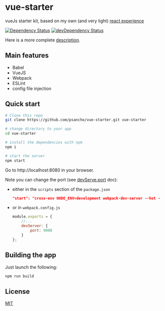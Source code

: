 # vue-starter

vueJs starter kit, based on my own (and very light) [react experience](https://github.com/psancho/gotoReact)


[![Dependency Status](https://david-dm.org/psancho/vue-starter/status.svg)](https://david-dm.org/psancho/vue-starter#info=dependencies) [![devDependency Status](https://david-dm.org/psancho/vue-starter/dev-status.svg)](https://david-dm.org/psancho/vue-starter#info=devDependencies)

Here is a more complete [description](./description.md).

## Main features

* Babel
* VueJS
* Webpack
* ESLint
* config file injection

## Quick start

```bash
# Clone this repo
git clone https://github.com/psancho/vue-starter.git vue-starter

# change directory to your app
cd vue-starter

# install the dependencies with npm
npm i

# start the server
npm start
```

Go to http://localhost:8080 in your browser.

Note you can change the port  (see [devServe.port](https://webpack.js.org/configuration/dev-server/#devserverport) doc):

* either in the `scripts` section of the `package.json`

  ```json
  "start": "cross-env NODE_ENV=development webpack-dev-server --hot --port 9000"
  ```

* or in `webpack.config.js`

  ```javascript
  module.exports = {
      //...
      devServer: {
          port: 9000
      }
  };
  ```

## Building the app

Just launch the following:

```bash
npm run build
```

## License

[MIT](./LICENCE)
